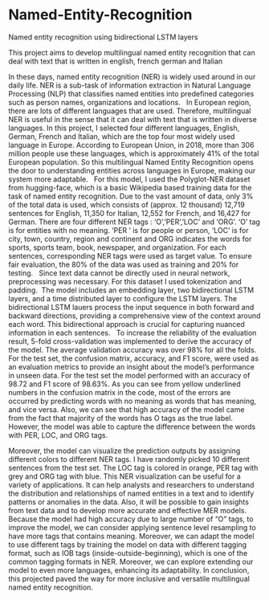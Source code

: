 # Named-Entity-Recognition
Named entity recognition using bidirectional LSTM layers

This project aims to develop multilingual named entity recognition that can deal with text that is written in english, french german and Italian 

In these days, named entity recognition (NER) is widely used around in our daily life. NER is a sub-task of information extraction in Natural Language Processing (NLP) that classifies named entities into predefined categories such as person names, organizations and locations. 
 
In European region, there are lots of different languages that are used. Therefore, multilingual NER is useful in the sense that it can deal with text that is written in diverse languages. In this project, I selected four different languages, English, German, French and Italian, which are the top four most widely used language in Europe. According to European Union, in 2018, more than 306 million people use these languages, which is approximately 41% of the total European population. So this multilingual Named Entity Recognition opens the door to understanding entities across languages in Europe, making our system more adaptable.
 
For this model, I used the Polyglot-NER dataset from hugging-face, which is a basic Wikipedia based training data for the task of named entity recognition. Due to the vast amount of data, only 3% of the total data is used, which consists of (approx. 12 thousand) 12,719 sentences for English, 11,350 for Italian, 12,552 for French, and 16,427 for German. There are four different NER tags : ‘O’,’PER’,’LOC’ and ‘ORG’. ‘O’ tag is for entities with no meaning. ‘PER ’ is for people or person, ‘LOC’ is for city, town, country, region and continent and ORG indicates the words for sports, sports team, book, newspaper, and organization. For each sentences, corresponding NER tags were used as target value. To ensure fair evaluation, the 80% of the data was used as training and 20% for testing.
 
Since text data cannot be directly used in neural network, preprocessing was necessary. For this dataset I used tokenization and padding.
 The model includes an embedding layer, two bidirectional LSTM layers, and a time distributed layer to configure the LSTM layers. The bidirectional LSTM lauers process the input sequence in both forward and backward directions, providing a comprehensive view of the context around each word. This bidirectional approach is crucial for capturing nuanced information in each sentences. 
 
To increase the reliability of the evaluation result, 5-fold cross-validation was implemented to derive the accuracy of the model. The average validation accuracy was over 98% for all the folds. For the test set, the confusion matrix, accuracy, and F1 score, were used as an evaluation metrics to provide an insight about the model’s performance in unseen data. For the test set the model performed with an accuracy of 98.72 and F1 score of 98.63%. As you can see from  yellow underlined numbers in the confusion matrix in the code, most of the errors are occurred by predicting words with no meaning as words that has meaning, and vice versa. Also, we can see that high accuracy of the model came from the fact that majority of the words has O tags as the true label. However, the model was able to capture the difference between the words with PER, LOC, and ORG tags. 

Moreover, the model can visualize the prediction outputs by assigning different colors to different NER tags. I have randomly picked 10 different sentences from the test set. The LOC tag is colored in orange, PER tag with grey and ORG tag with blue. This NER visualization can be useful for a variety of applications. It can help analysts and researchers to understand the distribution and relationships of named entities in a text and to identify patterns or anomalies in the data. Also, it will be possible to gain insights from text data and to develop more accurate and effective MER models.
 
Because the model had high accuracy due to large number of “O” tags, to improve the model, we can consider applying sentence level resampling to have more tags that contains meaning. Moreover, we can adapt the model to use different tags by training the model on data with different tagging format, such as IOB tags (inside-outside-beginning), which is one of the common tagging formats in NER. Moreover, we can explore extending our model to even more languages, enhancing its adaptability. In conclusion, this projected paved the way for more inclusive and versatile multilingual named entity recognition.
